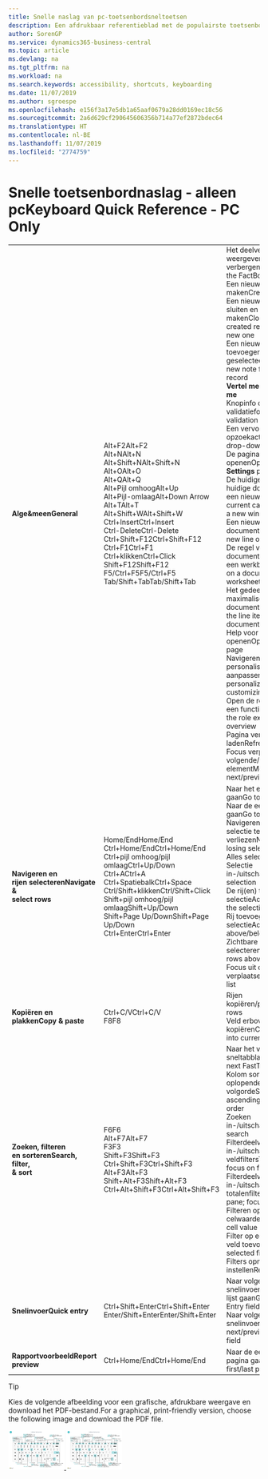 ```yaml
---
title: Snelle naslag van pc-toetsenbordsneltoetsen
description: Een afdrukbaar referentieblad met de populairste toetsenbordsneltoetsen voor pc-gebruikers.
author: SorenGP
ms.service: dynamics365-business-central
ms.topic: article
ms.devlang: na
ms.tgt_pltfrm: na
ms.workload: na
ms.search.keywords: accessibility, shortcuts, keyboarding
ms.date: 11/07/2019
ms.author: sgroespe
ms.openlocfilehash: e156f3a17e5db1a65aaf0679a28dd0169ec18c56
ms.sourcegitcommit: 2a6d629cf290645606356b714a77ef2872bdec64
ms.translationtype: HT
ms.contentlocale: nl-BE
ms.lasthandoff: 11/07/2019
ms.locfileid: "2774759"
---
```

# <a name="keyboard-quick-reference---pc-only"></a><span data-ttu-id="2fa3c-103">Snelle toetsenbordnaslag - alleen pc</span><span class="sxs-lookup"><span data-stu-id="2fa3c-103">Keyboard Quick Reference - PC Only</span></span>

||||  
|----------------|-----------|----------------|
|<span data-ttu-id="2fa3c-104">**Alge&meen**</span><span class="sxs-lookup"><span data-stu-id="2fa3c-104">**General**</span></span>|<span data-ttu-id="2fa3c-105">Alt+F2</span><span class="sxs-lookup"><span data-stu-id="2fa3c-105">Alt+F2</span></span><br /><span data-ttu-id="2fa3c-106">Alt+N</span><span class="sxs-lookup"><span data-stu-id="2fa3c-106">Alt+N</span></span><br /><span data-ttu-id="2fa3c-107">Alt+Shift+N</span><span class="sxs-lookup"><span data-stu-id="2fa3c-107">Alt+Shift+N</span></span><br /><span data-ttu-id="2fa3c-108">Alt+O</span><span class="sxs-lookup"><span data-stu-id="2fa3c-108">Alt+O</span></span><br /><span data-ttu-id="2fa3c-109">Alt+Q</span><span class="sxs-lookup"><span data-stu-id="2fa3c-109">Alt+Q</span></span><br /><span data-ttu-id="2fa3c-110">Alt+Pijl omhoog</span><span class="sxs-lookup"><span data-stu-id="2fa3c-110">Alt+Up</span></span><br /><span data-ttu-id="2fa3c-111">Alt+Pijl-omlaag</span><span class="sxs-lookup"><span data-stu-id="2fa3c-111">Alt+Down Arrow</span></span><br /><span data-ttu-id="2fa3c-112">Alt+T</span><span class="sxs-lookup"><span data-stu-id="2fa3c-112">Alt+T</span></span><br /><span data-ttu-id="2fa3c-113">Alt+Shift+W</span><span class="sxs-lookup"><span data-stu-id="2fa3c-113">Alt+Shift+W</span></span><br /><span data-ttu-id="2fa3c-114">Ctrl+Insert</span><span class="sxs-lookup"><span data-stu-id="2fa3c-114">Ctrl+Insert</span></span><br /><span data-ttu-id="2fa3c-115">Ctrl-Delete</span><span class="sxs-lookup"><span data-stu-id="2fa3c-115">Ctrl-Delete</span></span><br /><span data-ttu-id="2fa3c-116">Ctrl+Shift+F12</span><span class="sxs-lookup"><span data-stu-id="2fa3c-116">Ctrl+Shift+F12</span></span><br /><span data-ttu-id="2fa3c-117">Ctrl+F1</span><span class="sxs-lookup"><span data-stu-id="2fa3c-117">Ctrl+F1</span></span><br /><span data-ttu-id="2fa3c-118">Ctrl+klikken</span><span class="sxs-lookup"><span data-stu-id="2fa3c-118">Ctrl+Click</span></span><br /><span data-ttu-id="2fa3c-119">Shift+F12</span><span class="sxs-lookup"><span data-stu-id="2fa3c-119">Shift+F12</span></span><br /><span data-ttu-id="2fa3c-120">F5/Ctrl+F5</span><span class="sxs-lookup"><span data-stu-id="2fa3c-120">F5/Ctrl+F5</span></span><br /><span data-ttu-id="2fa3c-121">Tab/Shift+Tab</span><span class="sxs-lookup"><span data-stu-id="2fa3c-121">Tab/Shift+Tab</span></span><br />|<span data-ttu-id="2fa3c-122">Het deelvenster Feitenblok weergeven of verbergen</span><span class="sxs-lookup"><span data-stu-id="2fa3c-122">Show and hide the FactBox pane</span></span><br /><span data-ttu-id="2fa3c-123">Een nieuwe record maken</span><span class="sxs-lookup"><span data-stu-id="2fa3c-123">Create a new record</span></span><br /><span data-ttu-id="2fa3c-124">Een nieuw gemaakte record sluiten en een nieuwe maken</span><span class="sxs-lookup"><span data-stu-id="2fa3c-124">Close a newly created record and create a new one</span></span><br /><span data-ttu-id="2fa3c-125">Een nieuwe notitie toevoegen voor de geselecteerde record</span><span class="sxs-lookup"><span data-stu-id="2fa3c-125">Add a new note for the selected record</span></span><br /><span data-ttu-id="2fa3c-126">**Vertel me** openen</span><span class="sxs-lookup"><span data-stu-id="2fa3c-126">Open **Tell me**</span></span><br /><span data-ttu-id="2fa3c-127">Knopinfo openen of validatiefout</span><span class="sxs-lookup"><span data-stu-id="2fa3c-127">Open tooltip or validation error</span></span><br /><span data-ttu-id="2fa3c-128">Een vervolgkeuzelijst of opzoekactie openen</span><span class="sxs-lookup"><span data-stu-id="2fa3c-128">Open a drop-down or look up</span></span><br /><span data-ttu-id="2fa3c-129">De pagina **Mijn instellingen** openen</span><span class="sxs-lookup"><span data-stu-id="2fa3c-129">Open the **My Settings** page</span></span><br /><span data-ttu-id="2fa3c-130">De huidige kaart of het huidige document openen in een nieuw venster</span><span class="sxs-lookup"><span data-stu-id="2fa3c-130">Open the current card or document in a new window</span></span><br /><span data-ttu-id="2fa3c-131">Een nieuwe regel in een document invoegen</span><span class="sxs-lookup"><span data-stu-id="2fa3c-131">Insert a new line on a document</span></span><br /><span data-ttu-id="2fa3c-132">De regel verwijderen uit een document, een dagboek of een werkblad</span><span class="sxs-lookup"><span data-stu-id="2fa3c-132">Delete the line on a document, journal, or worksheet</span></span><br /><span data-ttu-id="2fa3c-133">Het gedeelte met regelitems maximaliseren op een documentpagina</span><span class="sxs-lookup"><span data-stu-id="2fa3c-133">Maximize the line items part on a document page</span></span><br /><span data-ttu-id="2fa3c-134">Help voor de pagina openen</span><span class="sxs-lookup"><span data-stu-id="2fa3c-134">Open help for the page</span></span><br /><span data-ttu-id="2fa3c-135">Navigeren bij het personaliseren en aanpassen</span><span class="sxs-lookup"><span data-stu-id="2fa3c-135">Navigate when personalizing and customizing</span></span><br /><span data-ttu-id="2fa3c-136">Open de rollenverkenner, een functieoverzicht</span><span class="sxs-lookup"><span data-stu-id="2fa3c-136">Open the role explorer, a feature overview</span></span><br /><span data-ttu-id="2fa3c-137">Pagina vernieuwen/opnieuw laden</span><span class="sxs-lookup"><span data-stu-id="2fa3c-137">Refresh/reload page</span></span><br /><span data-ttu-id="2fa3c-138">Focus verplaatsen naar volgende/vorige element</span><span class="sxs-lookup"><span data-stu-id="2fa3c-138">Move focus to the next/previous element</span></span>|
|<span data-ttu-id="2fa3c-139">**Navigeren en<br />rijen selecteren**</span><span class="sxs-lookup"><span data-stu-id="2fa3c-139">**Navigate &<br />select rows**</span></span>| <span data-ttu-id="2fa3c-140">Home/End</span><span class="sxs-lookup"><span data-stu-id="2fa3c-140">Home/End</span></span><br /><span data-ttu-id="2fa3c-141">Ctrl+Home/End</span><span class="sxs-lookup"><span data-stu-id="2fa3c-141">Ctrl+Home/End</span></span> <br /><span data-ttu-id="2fa3c-142">Ctrl+pijl omhoog/pijl omlaag</span><span class="sxs-lookup"><span data-stu-id="2fa3c-142">Ctrl+Up/Down</span></span><br /><span data-ttu-id="2fa3c-143">Ctrl+A</span><span class="sxs-lookup"><span data-stu-id="2fa3c-143">Ctrl+A</span></span> <br /><span data-ttu-id="2fa3c-144">Ctrl+Spatiebalk</span><span class="sxs-lookup"><span data-stu-id="2fa3c-144">Ctrl+Space</span></span><br /><span data-ttu-id="2fa3c-145">Ctrl/Shift+klikken</span><span class="sxs-lookup"><span data-stu-id="2fa3c-145">Ctrl/Shift+Click</span></span><br /><span data-ttu-id="2fa3c-146">Shift+pijl omhoog/pijl omlaag</span><span class="sxs-lookup"><span data-stu-id="2fa3c-146">Shift+Up/Down</span></span><br /><span data-ttu-id="2fa3c-147">Shift+Page Up/Down</span><span class="sxs-lookup"><span data-stu-id="2fa3c-147">Shift+Page Up/Down</span></span><br /><span data-ttu-id="2fa3c-148">Ctrl+Enter</span><span class="sxs-lookup"><span data-stu-id="2fa3c-148">Ctrl+Enter</span></span>| <span data-ttu-id="2fa3c-149">Naar het eerste/laatste veld gaan</span><span class="sxs-lookup"><span data-stu-id="2fa3c-149">Go to first/last field</span></span><br /><span data-ttu-id="2fa3c-150">Naar de eerste/laatste rij gaan</span><span class="sxs-lookup"><span data-stu-id="2fa3c-150">Go to first/last row</span></span><br /><span data-ttu-id="2fa3c-151">Navigeren zonder de selectie te verliezen</span><span class="sxs-lookup"><span data-stu-id="2fa3c-151">Navigate without losing selection</span></span><br /><span data-ttu-id="2fa3c-152">Alles selecteren</span><span class="sxs-lookup"><span data-stu-id="2fa3c-152">Select all</span></span><br /><span data-ttu-id="2fa3c-153">Selectie in-/uitschakelen</span><span class="sxs-lookup"><span data-stu-id="2fa3c-153">Toggle row selection</span></span><br /> <span data-ttu-id="2fa3c-154">De rij(en) toevoegen aan de selectie</span><span class="sxs-lookup"><span data-stu-id="2fa3c-154">Add the row/rows to the selection</span></span><br /><span data-ttu-id="2fa3c-155">Rij toevoegen boven/onder selectie</span><span class="sxs-lookup"><span data-stu-id="2fa3c-155">Add row above/below to selection</span></span><br /><span data-ttu-id="2fa3c-156">Zichtbare rijen boven/onder selecteren</span><span class="sxs-lookup"><span data-stu-id="2fa3c-156">Select visible rows above/below</span></span> <br /><span data-ttu-id="2fa3c-157">Focus uit de lijst verplaatsen</span><span class="sxs-lookup"><span data-stu-id="2fa3c-157">Focus out of the list</span></span>|
|<span data-ttu-id="2fa3c-158">**Kopiëren en plakken**</span><span class="sxs-lookup"><span data-stu-id="2fa3c-158">**Copy & paste**</span></span>|<span data-ttu-id="2fa3c-159">Ctrl+C/V</span><span class="sxs-lookup"><span data-stu-id="2fa3c-159">Ctrl+C/V</span></span><br /><span data-ttu-id="2fa3c-160">F8</span><span class="sxs-lookup"><span data-stu-id="2fa3c-160">F8</span></span>|<span data-ttu-id="2fa3c-161">Rijen kopiëren/plakken</span><span class="sxs-lookup"><span data-stu-id="2fa3c-161">Copy/paste rows</span></span><br /><span data-ttu-id="2fa3c-162">Veld erboven naar huidige rij kopiëren</span><span class="sxs-lookup"><span data-stu-id="2fa3c-162">Copy field above into current row</span></span>|
|<span data-ttu-id="2fa3c-163">**Zoeken, filteren <br />en sorteren**</span><span class="sxs-lookup"><span data-stu-id="2fa3c-163">**Search, filter, <br />& sort**</span></span>|<span data-ttu-id="2fa3c-164">F6</span><span class="sxs-lookup"><span data-stu-id="2fa3c-164">F6</span></span><br /><span data-ttu-id="2fa3c-165">Alt+F7</span><span class="sxs-lookup"><span data-stu-id="2fa3c-165">Alt+F7</span></span><br /><span data-ttu-id="2fa3c-166">F3</span><span class="sxs-lookup"><span data-stu-id="2fa3c-166">F3</span></span><br /><span data-ttu-id="2fa3c-167">Shift+F3</span><span class="sxs-lookup"><span data-stu-id="2fa3c-167">Shift+F3</span></span><br /><span data-ttu-id="2fa3c-168">Ctrl+Shift+F3</span><span class="sxs-lookup"><span data-stu-id="2fa3c-168">Ctrl+Shift+F3</span></span><br /><span data-ttu-id="2fa3c-169">Alt+F3</span><span class="sxs-lookup"><span data-stu-id="2fa3c-169">Alt+F3</span></span><br /><span data-ttu-id="2fa3c-170">Shift+Alt+F3</span><span class="sxs-lookup"><span data-stu-id="2fa3c-170">Shift+Alt+F3</span></span><br /><span data-ttu-id="2fa3c-171">Ctrl+Alt+Shift+F3</span><span class="sxs-lookup"><span data-stu-id="2fa3c-171">Ctrl+Alt+Shift+F3</span></span>|<span data-ttu-id="2fa3c-172">Naar het volgende sneltabblad gaan</span><span class="sxs-lookup"><span data-stu-id="2fa3c-172">Move to next FastTab</span></span><br /><span data-ttu-id="2fa3c-173">Kolom sorteren in oplopende of aflopende volgorde</span><span class="sxs-lookup"><span data-stu-id="2fa3c-173">Sort column in ascending/descending order</span></span><br /><span data-ttu-id="2fa3c-174">Zoeken in-/uitschakelen</span><span class="sxs-lookup"><span data-stu-id="2fa3c-174">Toggle search</span></span><br /><span data-ttu-id="2fa3c-175">Filterdeelvenster in-/uitschakelen; focus op veldfilters</span><span class="sxs-lookup"><span data-stu-id="2fa3c-175">Toggle filter pane; focus on field filters</span></span><br /><span data-ttu-id="2fa3c-176">Filterdeelvenster in-/uitschakelen; focus op totalenfilters</span><span class="sxs-lookup"><span data-stu-id="2fa3c-176">Toggle filter pane; focus on totals filters</span></span><br /><span data-ttu-id="2fa3c-177">Filteren op geselecteerde celwaarde</span><span class="sxs-lookup"><span data-stu-id="2fa3c-177">Filter on selected cell value</span></span><br /><span data-ttu-id="2fa3c-178">Filter op een geselecteerd veld toevoegen</span><span class="sxs-lookup"><span data-stu-id="2fa3c-178">Add filter on selected field</span></span><br /><span data-ttu-id="2fa3c-179">Filters opnieuw instellen</span><span class="sxs-lookup"><span data-stu-id="2fa3c-179">Reset filters</span></span>|
|<span data-ttu-id="2fa3c-180">**Snelinvoer**</span><span class="sxs-lookup"><span data-stu-id="2fa3c-180">**Quick entry**</span></span>|<span data-ttu-id="2fa3c-181">Ctrl+Shift+Enter</span><span class="sxs-lookup"><span data-stu-id="2fa3c-181">Ctrl+Shift+Enter</span></span><br /><span data-ttu-id="2fa3c-182">Enter/Shift+Enter</span><span class="sxs-lookup"><span data-stu-id="2fa3c-182">Enter/Shift+Enter</span></span>|<span data-ttu-id="2fa3c-183">Naar volgende snelinvoerveld buiten een lijst gaan</span><span class="sxs-lookup"><span data-stu-id="2fa3c-183">Go to next Quick Entry field outside a list</span></span><br /><span data-ttu-id="2fa3c-184">Naar volgende/vorige snelinvoerveld gaan</span><span class="sxs-lookup"><span data-stu-id="2fa3c-184">Go to next/previous Quick Entry field</span></span>|
|<span data-ttu-id="2fa3c-185">**Rapportvoorbeeld**</span><span class="sxs-lookup"><span data-stu-id="2fa3c-185">**Report preview**</span></span>|<span data-ttu-id="2fa3c-186">Ctrl+Home/End</span><span class="sxs-lookup"><span data-stu-id="2fa3c-186">Ctrl+Home/End</span></span>|<span data-ttu-id="2fa3c-187">Naar de eerste/laatste pagina gaan</span><span class="sxs-lookup"><span data-stu-id="2fa3c-187">Go to the first/last page</span></span>|

> [!TIP]
> <span data-ttu-id="2fa3c-188">Kies de volgende afbeelding voor een grafische, afdrukbare weergave en download het PDF-bestand.</span><span class="sxs-lookup"><span data-stu-id="2fa3c-188">For a graphical, print-friendly version, choose the following image and download the PDF file.</span></span>
>
> <span data-ttu-id="2fa3c-189">[ ![](media/keyboard_shortcut_inline.png) ](media/keyboard_shortcuts.pdf)</span><span class="sxs-lookup"><span data-stu-id="2fa3c-189">[ ![](media/keyboard_shortcut_inline.png) ](media/keyboard_shortcuts.pdf)</span></span>
